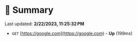 # 📖 Summary
Last updated: **2/22/2023, 11:25:32 PM**

- `GET` [https://google.com](https://google.com) - **Up** (199ms)
